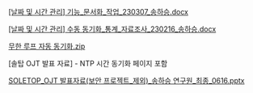 [[날짜 및 시간 관리] 기능_문서화_작업_230307_송하승.docx](https://github.com/Haseung-Song/-NTP-project/files/14343692/_._._230307_.docx)

[[날짜 및 시간 관리] 수동 동기화_통계_자료조사_230216_송하승.docx](https://github.com/Haseung-Song/-NTP-project/files/14343724/_._._230216_.docx)

[무한 루프 자동 동기화.zip](https://github.com/Haseung-Song/-NTP-project/files/14343827/default.zip)

[솔탑 OJT 발표 자료] - NTP 시간 동기화 페이지 포함


[SOLETOP_OJT 발표자료(보안 프로젝트_제외)_송하승 연구원_최종_0616.pptx](https://github.com/user-attachments/files/15858228/SOLETOP_OJT._._._._0616.pptx)
